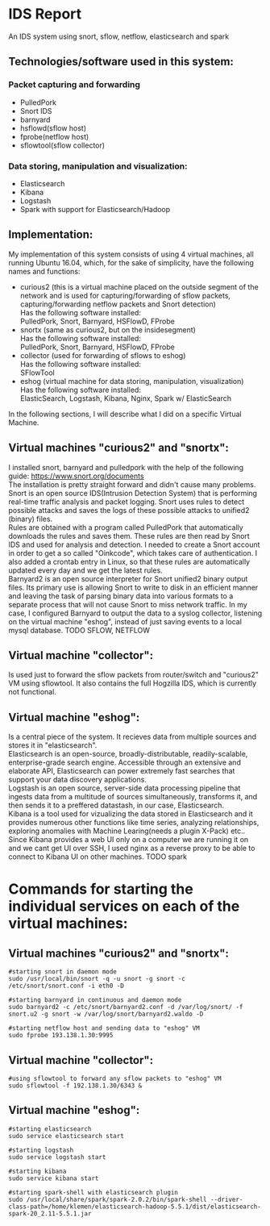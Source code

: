 # IDS Report
An IDS system using snort, sflow, netflow, elasticsearch and spark

## Technologies/software used in this system:
### Packet capturing and forwarding
- PulledPork 
- Snort IDS 
- barnyard
- hsflowd(sflow host)
- fprobe(netflow host)
- sflowtool(sflow collector)

### Data storing, manipulation and visualization:
- Elasticsearch
- Kibana
- Logstash
- Spark with support for Elasticsearch/Hadoop


## Implementation:
My implementation of this system consists of using 4 virtual machines, all running Ubuntu 16.04, which, for the sake of simplicity, have the following names and functions:
- curious2 (this is a virtual machine placed on the outside segment of the network and is used for capturing/forwarding of sflow packets, capturing/forwarding netflow packets and Snort detection)<br>
Has the following software installed:<br>
PulledPork, Snort, Barnyard, HSFlowD, FProbe
- snortx (same as curious2, but on the insidesegment)<br>
Has the following software installed:<br>
PulledPork, Snort, Barnyard, HSFlowD, FProbe
- collector (used for forwarding of sflows to eshog)<br>
Has the following software installed:<br>
SFlowTool
- eshog (virtual machine for data storing, manipulation, visualization)<br>
Has the following software installed:<br>
ElasticSearch, Logstash, Kibana, Nginx, Spark w/ ElasticSearch

In the following sections, I will describe what I did on a specific Virtual Machine.


## Virtual machines "curious2" and "snortx":
I installed snort, barnyard and pulledpork with the help of the following guide: https://www.snort.org/documents <br>
The installation is pretty straight forward and didn't cause many problems. <br>
Snort is an open source IDS(Intrusion Detection System) that is performing real-time traffic analysis and packet logging. Snort uses rules to detect possible attacks and saves the logs of these possible attacks to unified2 (binary) files.<br>
Rules are obtained with a program called PulledPork that automatically downloads the rules and saves them. These rules are then read by Snort IDS and used for analysis and detection. I needed to create a Snort account in order to get a so called "Oinkcode", which takes care of authentication. I also added a crontab entry in Linux, so that these rules are automatically updated every day and we get the latest rules. <br>
Barnyard2 is an open source interpreter for Snort unified2 binary output files. Its primary use is allowing Snort to write to disk in an efficient manner and leaving the task of parsing binary data into various formats to a separate process that will not cause Snort to miss network traffic. In my case, I configured Barnyard to output the data to a syslog collector, listening on the virtual machine "eshog", instead of just saving events to a local mysql database. 
TODO SFLOW, NETFLOW


## Virtual machine "collector":
Is used just to forward the sflow packets from router/switch and "curious2" VM using sflowtool. It also contains the full Hogzilla IDS, which is currently not functional.


## Virtual machine "eshog":
Is a central piece of the system. It recieves data from multiple sources and stores it in "elasticsearch". <br>
Elasticsearch is an open-source, broadly-distributable, readily-scalable, enterprise-grade search engine. Accessible through an extensive and elaborate API, Elasticsearch can power extremely fast searches that support your data discovery applications. <br>
Logstash is an open source, server-side data processing pipeline that ingests data from a multitude of sources simultaneously, transforms it, and then sends it to a preffered datastash, in our case, Elasticsearch. <br>
Kibana is a tool used for vizualizing the data stored in Elasticsearch and it provides numerous other functions like time series, analyzing relationships, exploring anomalies with Machine Learing(needs a plugin X-Pack) etc.. <br>
Since Kibana provides a web UI only on a computer we are running it on and we cant get UI over SSH, I used nginx as a reverse proxy to be able to connect to Kibana UI on other machines.
TODO spark



# Commands for starting the individual services on each of the virtual machines:

## Virtual machines "curious2" and "snortx":
```
#starting snort in daemon mode
sudo /usr/local/bin/snort -q -u snort -g snort -c /etc/snort/snort.conf -i eth0 -D

#starting barnyard in continuous and daemon mode
sudo barnyard2 -c /etc/snort/barnyard2.conf -d /var/log/snort/ -f snort.u2 -g snort -w /var/log/snort/barnyard2.waldo -D

#starting netflow host and sending data to "eshog" VM
sudo fprobe 193.138.1.30:9995
```
## Virtual machine "collector":
```
#using sflowtool to forward any sflow packets to "eshog" VM
sudo sflowtool -f 192.138.1.30/6343 &
```

## Virtual machine "eshog":
```
#starting elasticsearch
sudo service elasticsearch start

#starting logstash
sudo service logstash start

#starting kibana 
sudo service kibana start

#starting spark-shell with elasticsearch plugin
sudo /usr/local/share/spark/spark-2.0.2/bin/spark-shell --driver-class-path=/home/klemen/elasticsearch-hadoop-5.5.1/dist/elasticsearch-spark-20_2.11-5.5.1.jar
```


